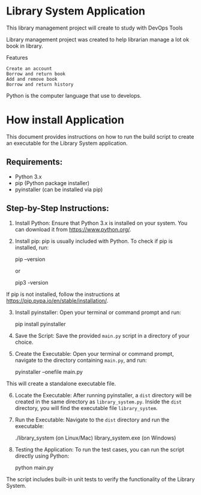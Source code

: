 Library System Application
==========================

This library management project will create to study with DevOps Tools

Library management project was created to help librarian manage a lot ok book in library.

Features

    Create an account
    Borrow and return book
    Add and remove book
    Borrow and return history

Python is the computer language that use to develops.

How install Application
==========================

This document provides instructions on how to run the build script to create an executable for the Library System application.

Requirements:
-------------
- Python 3.x
- pip (Python package installer)
- pyinstaller (can be installed via pip)

Step-by-Step Instructions:
--------------------------

1. Install Python:
   Ensure that Python 3.x is installed on your system. You can download it from https://www.python.org/.

2. Install pip:
   pip is usually included with Python. To check if pip is installed, run:

      pip –version

      or

      pip3 -version

If pip is not installed, follow the instructions at https://pip.pypa.io/en/stable/installation/.

3. Install pyinstaller:
Open your terminal or command prompt and run:

   pip install pyinstaller

4. Save the Script:
Save the provided `main.py` script in a directory of your choice.

5. Create the Executable:
Open your terminal or command prompt, navigate to the directory containing `main.py`, and run:

   pyinstaller –onefile main.py

This will create a standalone executable file.

6. Locate the Executable:
After running pyinstaller, a `dist` directory will be created in the same directory as `library_system.py`. Inside the `dist` directory, you will find the executable file `library_system`.

7. Run the Executable:
Navigate to the `dist` directory and run the executable:

   ./library_system (on Linux/Mac)
   library_system.exe (on Windows)

8. Testing the Application:
To run the test cases, you can run the script directly using Python:

   python main.py

The script includes built-in unit tests to verify the functionality of the Library System.